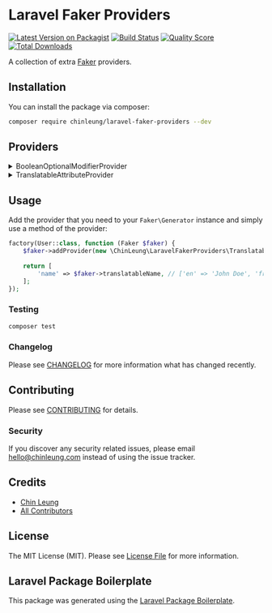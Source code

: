 # Laravel Faker Providers

[![Latest Version on Packagist](https://img.shields.io/packagist/v/chinleung/laravel-faker-providers.svg?style=flat-square)](https://packagist.org/packages/chinleung/laravel-faker-providers)
[![Build Status](https://img.shields.io/travis/chinleung/laravel-faker-providers/master.svg?style=flat-square)](https://travis-ci.org/chinleung/laravel-faker-providers)
[![Quality Score](https://img.shields.io/scrutinizer/g/chinleung/laravel-faker-providers.svg?style=flat-square)](https://scrutinizer-ci.com/g/chinleung/laravel-faker-providers)
[![Total Downloads](https://img.shields.io/packagist/dt/chinleung/laravel-faker-providers.svg?style=flat-square)](https://packagist.org/packages/chinleung/laravel-faker-providers)

A collection of extra [Faker](https://github.com/fzaninotto/Faker) providers.

## Installation

You can install the package via composer:

```bash
composer require chinleung/laravel-faker-providers --dev
```

## Providers

<details>
<summary>BooleanOptionalModifierProvider</summary>  
  
### Note
  
This is a provider that adds support for true and false values Faker's default optional modifier.
  
</details>

<details>
<summary>TranslatableAttributeProvider</summary>  
  
### Note
  
This is a provider for JSON columns of [Spatie's Laravel Translatable](https://github.com/spatie/laravel-translatable) package.
  
### Methods
    
*  [translatable](#translatableclosure-callable-array-locales--null--array)
*  [translatableName](#translatablenamearray-locales--null--array)
  
### translatable(\Closure $callable, array $locales = null) : array
_Pass a closure to be executed for every locale._

<details>
<summary>Example</summary>
  
```php
$faker->translatable(function () use ($faker) {
  return strtolower($faker->word);  
});
```

**Output**
 
```php
['en' => 'laravel', 'fr' => 'php']
```
</details>
    

### translatableName(array $locales = null) : array
_Generate a name for every locale._

<details>
<summary>Example</summary>
  
```php
$faker->translatableName;
```

**Output**
 
```php
['en' => 'John Doe', 'fr' => 'Jane Doe']
```
</details>
</details>

## Usage

Add the provider that you need to your `Faker\Generator` instance and simply use a method of the provider:

``` php
factory(User::class, function (Faker $faker) {
    $faker->addProvider(new \ChinLeung\LaravelFakerProviders\TranslatableAttributeProvider($faker));
  
    return [
        'name' => $faker->translatableName, // ['en' => 'John Doe', 'fr' => 'Jane Doe']
    ];
});
```

### Testing

``` bash
composer test
```

### Changelog

Please see [CHANGELOG](CHANGELOG.md) for more information what has changed recently.

## Contributing

Please see [CONTRIBUTING](CONTRIBUTING.md) for details.

### Security

If you discover any security related issues, please email hello@chinleung.com instead of using the issue tracker.

## Credits

- [Chin Leung](https://github.com/chinleung)
- [All Contributors](../../contributors)

## License

The MIT License (MIT). Please see [License File](LICENSE.md) for more information.

## Laravel Package Boilerplate

This package was generated using the [Laravel Package Boilerplate](https://laravelpackageboilerplate.com).

